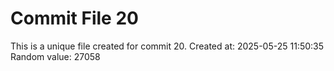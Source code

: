 # Commit File 20

This is a unique file created for commit 20.
Created at: 2025-05-25 11:50:35
Random value: 27058
